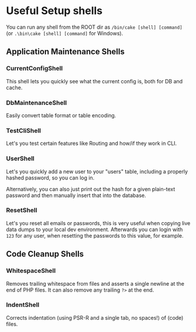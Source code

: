 # Useful Setup shells

You can run any shell from the ROOT dir as `/bin/cake [shell] [command]` (or `.\bin\cake [shell] [command]` for Windows).


## Application Maintenance Shells

### CurrentConfigShell
This shell lets you quickly see what the current config is, both for DB and cache.

### DbMaintenanceShell
Easily convert table format or table encoding.

### TestCliShell
Let's you test certain features like Routing and how/if they work in CLI.

### UserShell
Let's you quickly add a new user to your "users" table, including a properly hashed password, so
you can log in.

Alternatively, you can also just print out the hash for a given plain-text password and then manually insert that into the database.

### ResetShell
Let's you reset all emails or passwords, this is very useful when copying live data dumps to your local dev
environment. Afterwards you can login with `123` for any user, when resetting the passwords to this value, for example.


## Code Cleanup Shells

### WhitespaceShell
Removes trailing whitespace from files and asserts a single newline at the end of PHP files.
It can also remove any trailing `?>` at the end.

### IndentShell
Corrects indentation (using PSR-R and a single tab, no spaces!) of (code) files.
